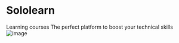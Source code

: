 # Sololearn
Learning courses
The perfect platform to boost your technical skills
![image](https://github.com/kmilliner/Sololearn/assets/11633415/aa3d5a1b-25e5-46be-a39a-c3906ea15dea)
